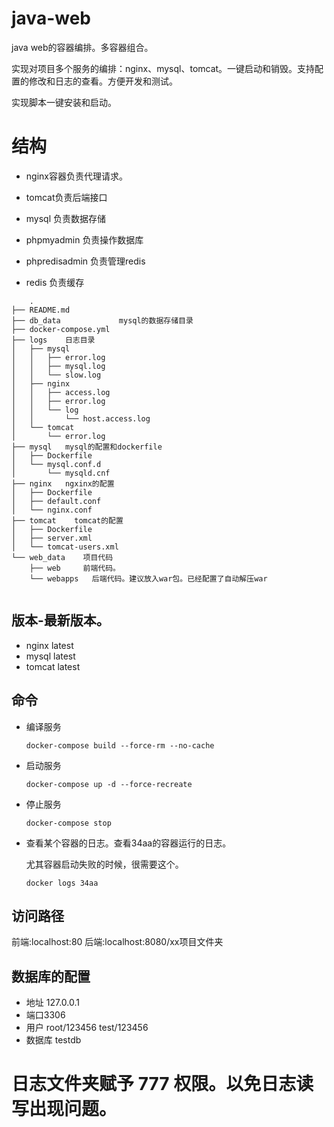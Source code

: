 # java-web

java web的容器编排。多容器组合。

实现对项目多个服务的编排：nginx、mysql、tomcat。一键启动和销毁。支持配置的修改和日志的查看。方便开发和测试。

实现脚本一键安装和启动。


# 结构
- nginx容器负责代理请求。

- tomcat负责后端接口
- mysql 负责数据存储
- phpmyadmin 负责操作数据库
- phpredisadmin 负责管理redis
- redis 负责缓存

```	
	.
├── README.md
├── db_data             mysql的数据存储目录
├── docker-compose.yml
├── logs    日志目录
│   ├── mysql
│   │   ├── error.log
│   │   ├── mysql.log
│   │   └── slow.log
│   ├── nginx
│   │   ├── access.log
│   │   ├── error.log
│   │   └── log
│   │       └── host.access.log
│   └── tomcat
│       └── error.log
├── mysql   mysql的配置和dockerfile
│   ├── Dockerfile
│   └── mysql.conf.d
│       └── mysqld.cnf
├── nginx   ngxinx的配置
│   ├── Dockerfile
│   ├── default.conf
│   └── nginx.conf
├── tomcat    tomcat的配置
│   ├── Dockerfile
│   ├── server.xml
│   └── tomcat-users.xml
└── web_data    项目代码
    ├── web     前端代码。 
    └── webapps   后端代码。建议放入war包。已经配置了自动解压war
    
```



## 版本-最新版本。

- nginx  latest
- mysql  latest
- tomcat  latest

## 命令


- 编译服务

	```
	docker-compose build --force-rm --no-cache
	
	```
- 启动服务

	```
	docker-compose up -d --force-recreate
	
	```

- 停止服务

	```
	docker-compose stop
	```
- 查看某个容器的日志。查看34aa的容器运行的日志。

	尤其容器启动失败的时候，很需要这个。

	```
	docker logs 34aa
	```
## 访问路径

前端:localhost:80
后端:localhost:8080/xx项目文件夹

## 数据库的配置
- 地址 127.0.0.1
- 端口3306   
- 用户 root/123456  test/123456
- 数据库 testdb


# 日志文件夹赋予 777 权限。以免日志读写出现问题。





